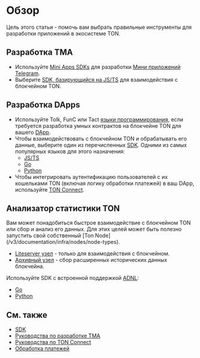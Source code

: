 # Обзор

Цель этого статьи - помочь вам выбрать правильные инструменты для разработки приложений в экосистеме TON.

## Разработка TMA

- Используйте [Mini Apps SDKs](/v3/guidelines/dapps/tma/overview#mini-apps-sdks) для разработки [Мини приложений Telegram](/v3/guidelines/dapps/tma/overview).
- Выберите [SDK, базирующийся на JS/TS](/v3/guidelines/dapps/apis-sdks/sdk#typescript--javascript) для взаимодействия с блокчейном TON.

## Разработка DApps

- Используйте Tolk, FunC или Tact [языки программирования](/v3/documentation/smart-contracts/overview#programming-languages), если требуется разработка умных контрактов на блокчейне TON для вашего [DApp](/v3/guidelines/dapps/overview).
- Чтобы взаимодействовать с блокчейном TON и обрабатывать его данные, выберите один из перечисленных [SDK](/v3/guidelines/dapps/apis-sdks/sdk). Одними из самых популярных языков для этого назначения:
  - [JS/TS](/v3/guidelines/dapps/apis-sdks/sdk#typescript--javascript)
  - [Go](/v3/guidelines/dapps/apis-sdks/sdk#go)
  - [Python](/v3/guidelines/dapps/apis-sdks/sdk#python)
- Чтобы интегрировать аутентификацию пользователей с их кошельками TON (включая логику обработки платежей) в ваш DApp, используйте [TON Connect](/v3/guidelines/ton-connect/overview).

## Анализатор статистики TON

Вам может понадобиться быстрое взаимодействие с блокчейном TON или сбор и анализ его данных. Для этих целей может быть полезно запустить свой собственный [Ton Node] (/v3/documentation/infra/nodes/node-types).

- [Liteserver узел](/v3/guidelines/nodes/running-nodes/liteserver-node) - только для взаимодействия с блокчейном.
- [Архивный узел](/v3/guidelines/nodes/running-nodes/archive-node) - сбор расширенных исторических данных блокчейна.

Используйте SDK с встроенной поддержкой [ADNL](/v3/documentation/network/protocols/adnl/adnl-tcp):

- [Go](https://github.com/xssnick/tonutils-go)
- [Python](https://github.com/yungwine/pytoniq)

## См. также

- [SDK](/v3/guidelines/dapps/apis-sdks/sdk)
- [Руководства по разработке TMA](/v3/guidelines/dapps/tma/tutorials/step-by-step-guide)
- [Руководства по TON Connect](/v3/guidelines/ton-connect/guidelines/how-ton-connect-works)
- [Обработка платежей](/v3/guidelines/dapps/asset-processing/payments-processing)
